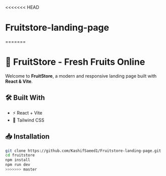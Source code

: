 <<<<<<< HEAD
# Fruitstore-landing-page
=======
# 🍏 FruitStore - Fresh Fruits Online

Welcome to **FruitStore**, a modern and responsive landing page built with **React & Vite**.

## 🛠 Built With
- ⚡ React + Vite
- 🎨 Tailwind CSS


## 📥 Installation
```sh
git clone https://github.com/KashifSaeed1/Fruitstore-landing-page.git
cd fruitstore
npm install
npm run dev
>>>>>>> master
